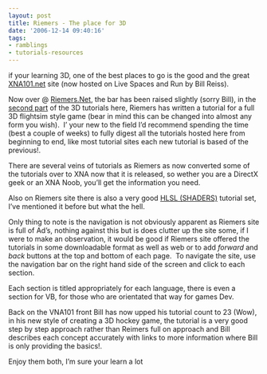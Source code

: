 ```yaml
---
layout: post
title: Riemers - The place for 3D
date: '2006-12-14 09:40:16'
tags:
- ramblings
- tutorials-resources
---
```


if your learning 3D, one of the best places to go is the good and the great [XNA101.net](http://xna101.spaces.live.com/) site (now hosted on Live Spaces and Run by Bill Reiss).&nbsp;

Now over @ [Riemers.Net](http://www.riemers.net/index.php), the bar has been raised slightly (sorry Bill), in the [second part](http://www.riemers.net/eng/Tutorials/XNA/Csharp/series2.php) of the 3D tutorials here, Riemers has written a tutorial for a full 3D flightsim style game (bear in mind this can be changed into almost any form you wish).&nbsp; I’ your new to the field I’d recommend spending the time (best a couple of weeks) to fully digest all the tutorials hosted here from beginning to end, like most tutorial sites each new tutorial is based of the previous!.

There are&nbsp;several veins of tutorials as Riemers as now converted some of the tutorials over to XNA now that it is released, so wether you are a DirectX geek or an XNA Noob, you’ll get the information you need.

Also on Riemers site there is also a very good [HLSL (SHADERS)](http://www.riemers.net/eng/Tutorials/DirectX/Csharp/series3.php) tutorial set, I’ve mentioned it before but what the hell.

Only thing to note is the navigation is not obviously apparent as Riemers site is full of Ad’s, nothing against this but is does clutter up the site some, if I were to make an observation,&nbsp;it would be good if&nbsp;Riemers site offered the tutorials in some downloadable format as well as&nbsp;web&nbsp;or to add _forward_ and _back_ buttons at the top and bottom of each page.&nbsp; To navigate the site, use the navigation bar on the right hand side of the screen and click to each section.

Each section is titled appropriately for each language, there is even a section for VB, for those who are orientated that way for games Dev.

Back on the VNA101 front Bill has now upped his tutorial count to 23 (Wow), in his new style of creating a 3D hockey game, the tutorial is a very good step by step approach rather than Reimers full on approach and Bill describes each concept accurately with links to more information where Bill is only providing the basics!.

Enjoy them both, I’m sure your learn a lot

